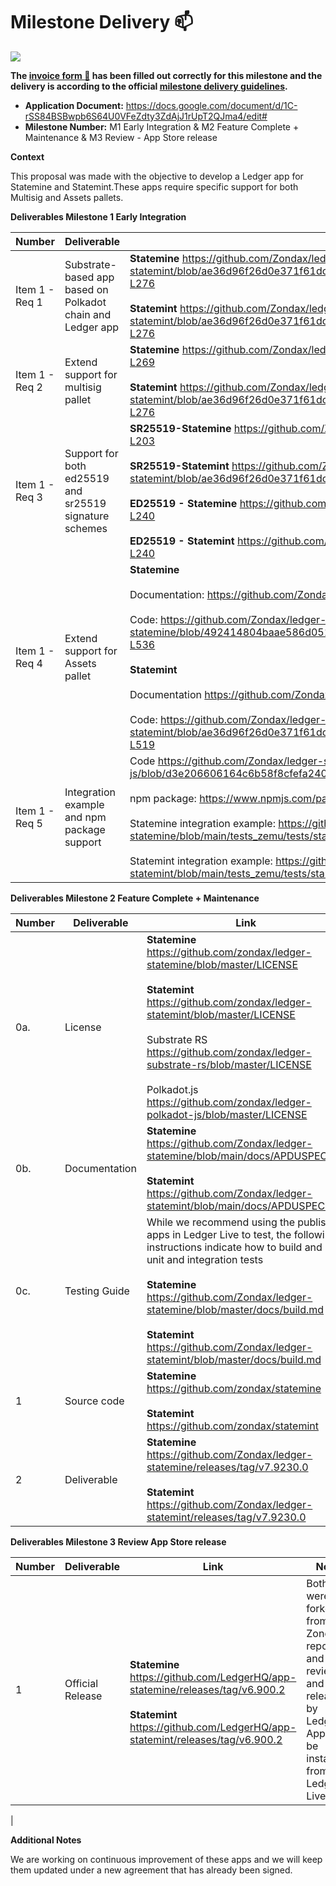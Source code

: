 # Milestone Delivery :mailbox:

![](https://i.imgur.com/dNlNRtv.png)

**The [invoice form :pencil:](https://docs.google.com/forms/d/e/1FAIpQLSfmNYaoCgrxyhzgoKQ0ynQvnNRoTmgApz9NrMp-hd8mhIiO0A/viewform) has been filled out correctly for this milestone and the delivery is according to the official [milestone delivery guidelines](https://github.com/w3f/Grants-Program/blob/master/docs/milestone-deliverables-guidelines.md).**  

* **Application Document:** https://docs.google.com/document/d/1C-rSS84BSBwpb6S64U0VFeZdty3ZdAjJ1rUpT2QJma4/edit#
* **Milestone Number:** M1 Early Integration & M2 Feature Complete + Maintenance &  M3 Review - App Store release



**Context** 

This proposal was made with the objective to develop a Ledger app for Statemine and Statemint.These apps require specific support for both Multisig and Assets pallets.

**Deliverables Milestone 1 Early Integration** 

| Number | Deliverable | Link | Notes |
| ------------- | ------------- | ------------- |------------- |
| Item 1 - Req 1 | Substrate-based app based on Polkadot chain and Ledger app | **Statemine** https://github.com/Zondax/ledger-statemint/blob/ae36d96f26d0e371f61dcd77ae10465aaf8ea912/app/src/substrate/substrate_dispatch_V6.c#L237-L276  <br> <br>  **Statemint** https://github.com/Zondax/ledger-statemint/blob/ae36d96f26d0e371f61dcd77ae10465aaf8ea912/app/src/substrate/substrate_dispatch_V6.c#L237-L276  |   |
| Item 1 - Req 2 | Extend support for multisig pallet | **Statemine** https://github.com/Zondax/ledger-statemine/blob/main/app/src/substrate/substrate_dispatch_V6.c#L230-L269  <br> <br>  **Statemint** https://github.com/Zondax/ledger-statemint/blob/ae36d96f26d0e371f61dcd77ae10465aaf8ea912/app/src/substrate/substrate_dispatch_V6.c#L237-L276 |    |   | 
| Item 1 - Req 3 | Support for both ed25519 and sr25519 signature schemes |  **SR25519-Statemine** https://github.com/Zondax/ledger-statemine/blob/main/tests_zemu/tests/sr25519.test.ts#L43-L203  <br> <br>  **SR25519-Statemint** https://github.com/Zondax/ledger-statemint/blob/ae36d96f26d0e371f61dcd77ae10465aaf8ea912/tests_zemu/tests/sr25519.test.ts#L43-L203  <br> <br> **ED25519 - Statemine** https://github.com/Zondax/ledger-statemine/blob/main/tests_zemu/tests/standard.test.ts#L40-L240 <br><br> **ED25519 - Statemint** https://github.com/Zondax/ledger-statemint/blob/main/tests_zemu/tests/standard.test.ts#L40-L240    |   |
| Item 1 - Req 4 | Extend support for Assets pallet |  **Statemine** <br><br> Documentation: https://github.com/Zondax/ledger-statemine#assets  <br> <br> Code: https://github.com/Zondax/ledger-statemine/blob/492414804baae586d051f8534dd9b1466369ef3b/app/src/substrate/substrate_dispatch_V6.c#L334-L536 <br><br> **Statemint** <br><br> Documentation https://github.com/Zondax/ledger-statemint#assets  <br><br> Code: https://github.com/Zondax/ledger-statemint/blob/ae36d96f26d0e371f61dcd77ae10465aaf8ea912/app/src/substrate/substrate_dispatch_V7.c#L372-L519 |   |
| Item 1 - Req 5 | Integration example and npm package support | Code https://github.com/Zondax/ledger-substrate-js/blob/d3e206606164c6b58f8cfefa24025099cd2eb683/src/index.js#L364-L370  <br><br> npm package: https://www.npmjs.com/package/@zondax/ledger-substrate <br><br> Statemine integration example: https://github.com/Zondax/ledger-statemine/blob/main/tests_zemu/tests/standard.test.ts#L154-L193  <br><br> Statemint integration example: https://github.com/Zondax/ledger-statemint/blob/main/tests_zemu/tests/standard.test.ts#L154-L193 |   |

**Deliverables Milestone 2 Feature Complete + Maintenance** 

| Number | Deliverable | Link | Notes |
| ------------- | ------------- | ------------- |------------- |
| 0a.  | License | **Statemine** https://github.com/zondax/ledger-statemine/blob/master/LICENSE <br> <br> **Statemint** https://github.com/zondax/ledger-statemint/blob/master/LICENSE <br> <br> Substrate RS https://github.com/zondax/ledger-substrate-rs/blob/master/LICENSE <br> <br> Polkadot.js  https://github.com/zondax/ledger-polkadot-js/blob/master/LICENSE | Apps have been released under Apache License 2.0  |
| 0b. | Documentation | **Statemine** https://github.com/Zondax/ledger-statemine/blob/main/docs/APDUSPEC.md <br> <br>   **Statemint** https://github.com/Zondax/ledger-statemint/blob/main/docs/APDUSPEC.md| Here we specify the functionality that the apps cover |
| 0c. | Testing Guide | While we recommend using the published apps in Ledger Live to test, the following instructions indicate how to build and run unit and integration tests <br><br> **Statemine** https://github.com/Zondax/ledger-statemine/blob/master/docs/build.md <br> <br> **Statemint** https://github.com/Zondax/ledger-statemint/blob/master/docs/build.md | Files contain the installation guide   |
| 1 | Source code | **Statemine** https://github.com/zondax/statemine <br> <br> **Statemint** https://github.com/zondax/statemint | Source code is publicly available in GitHub.  |
| 2 | Deliverable | **Statemine** https://github.com/Zondax/ledger-statemine/releases/tag/v7.9230.0 <br><br> **Statemint** https://github.com/Zondax/ledger-statemint/releases/tag/v7.9230.0  | These are the latest app releases  |

**Deliverables Milestone 3 Review App Store release**

| Number | Deliverable | Link | Notes |
| ------------- | ------------- | ------------- |------------- |
| 1 | Official Release | <br><br> **Statemine**  https://github.com/LedgerHQ/app-statemine/releases/tag/v6.900.2 <br><br> **Statemint** https://github.com/LedgerHQ/app-statemint/releases/tag/v6.900.2 | Both apps were forked from the Zondax repository and fully reviewed and released by Ledger. Apps can be installed from Ledger Live. 
|

**Additional Notes**

We are working on continuous improvement of these apps and we will keep them updated under a new agreement that has already been signed. 
